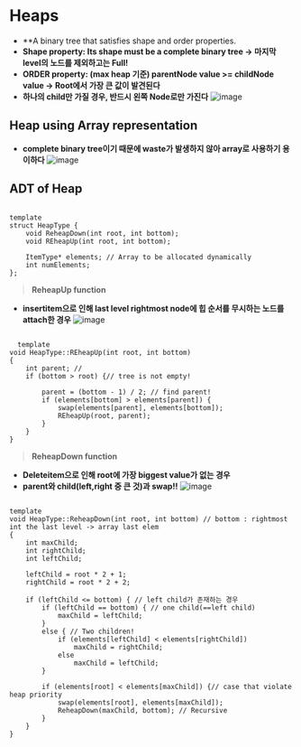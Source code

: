 Heaps
===============
* **A binary tree that satisfies shape and order properties.
* **Shape property: Its shape must be a complete binary tree -> 마지막 level의 노드를 제외하고는 Full!**
* **ORDER property: (max heap 기준) parentNode value >= childNode value -> Root에서 가장 큰 값이 발견된다**
* **하나의 child만 가질 경우, 반드시 왼쪽 Node로만 가진다**
![image](https://user-images.githubusercontent.com/50229148/108164699-a0815280-7134-11eb-80c0-d0e4660080cc.png)

## Heap using Array representation
* **complete binary tree이기 때문에 waste가 발생하지 않아 array로 사용하기 용이하다**
![image](https://user-images.githubusercontent.com/50229148/108164915-066dda00-7135-11eb-8325-9f025db4d539.png)

## ADT of Heap 
<pre><code>
template <class ItemType>
struct HeapType {
	void ReheapDown(int root, int bottom);
	void REheapUp(int root, int bottom);

	ItemType* elements; // Array to be allocated dynamically
	int numElements; 
};</code></pre>
> **ReheapUp function**
  * **insertitem으로 인해 last level rightmost node에 힙 순서를 무시하는 노드를 attach한 경우**
  ![image](https://user-images.githubusercontent.com/50229148/108165474-f73b5c00-7135-11eb-9190-55a082df4805.png)
  <pre><code>
  template<class ItemType>
void HeapType<ItemType>::REheapUp(int root, int bottom)
{
	int parent; // 
	if (bottom > root) {// tree is not empty!
		
		parent = (bottom - 1) / 2; // find parent!
		if (elements[bottom] > elements[parent]) {
			swap(elements[parent], elements[bottom]);
			REheapUp(root, parent);
		}
	}
}</code></pre>
> **ReheapDown function**
  * **Deleteitem으로 인해 root에 가장 biggest value가 없는 경우**
  * **parent와 child(left,right 중 큰 것)과 swap!!**
  ![image](https://user-images.githubusercontent.com/50229148/108165948-c90a4c00-7136-11eb-9270-ea4be4712739.png)
<pre><code>
template<class ItemType>
void HeapType<ItemType>::ReheapDown(int root, int bottom) // bottom : rightmost int the last level -> array last elem
{
	int maxChild;
	int rightChild;
	int leftChild;

	leftChild = root * 2 + 1;
	rightChild = root * 2 + 2;

	if (leftChild <= bottom) { // left child가 존재하는 경우
		if (leftChild == bottom) { // one child(==left child)
			maxChild = leftChild;
		}
		else { // Two children!
			if (elements[leftChild] < elements[rightChild])
				maxChild = rightChild;
			else
				maxChild = leftChild; 
		}

		if (elements[root] < elements[maxChild]) {// case that violate heap priority
			swap(elements[root], elements[maxChild]);
			ReheapDown(maxChild, bottom); // Recursive
		}
	}
}</code></pre>
